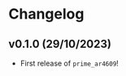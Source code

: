 # Changelog

<!--next-version-placeholder-->

## v0.1.0 (29/10/2023)

- First release of `prime_ar4609`!